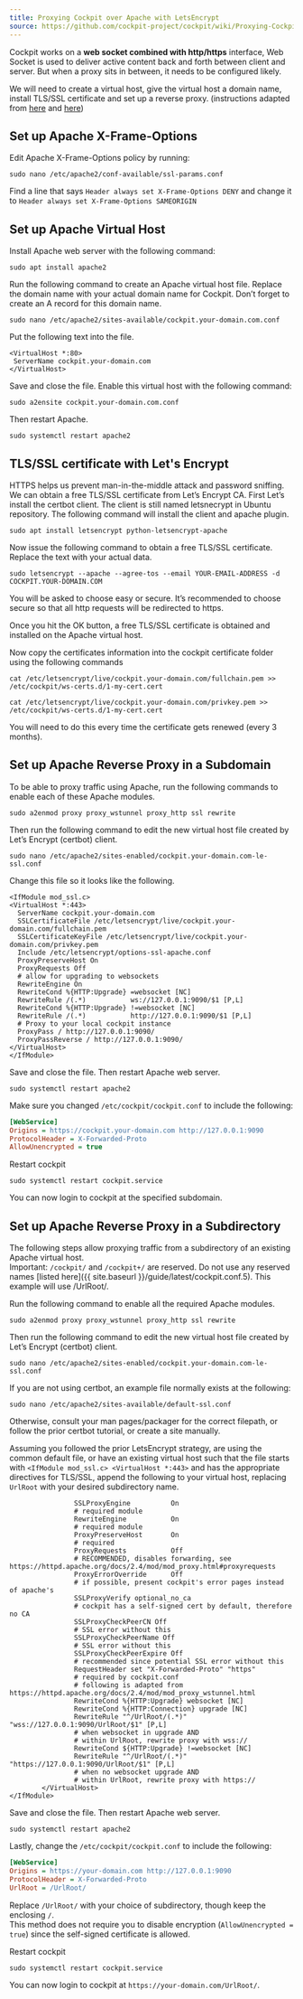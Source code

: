 ```yaml
---
title: Proxying Cockpit over Apache with LetsEncrypt
source: https://github.com/cockpit-project/cockpit/wiki/Proxying-Cockpit-over-Apache-with-LetsEncrypt
---
```


Cockpit works on a **web socket combined with http/https** interface, Web Socket is used to deliver active content back and forth between client and server. But when a proxy sits in between, it needs to be configured likely.

We will need to create a virtual host, give the virtual host a domain name, install TLS/SSL certificate and set up a reverse proxy. (instructions adapted from [here](https://www.linuxbabe.com/cloud-storage/integrate-collabora-online-server-nextcloud-ubuntu-16-04) and [here](https://stackoverflow.com/questions/27526281/websockets-and-apache-proxy-how-to-configure-mod-proxy-wstunnel))

## Set up Apache X-Frame-Options

Edit Apache X-Frame-Options policy by running:

`sudo nano /etc/apache2/conf-available/ssl-params.conf`

Find a line that says `Header always set X-Frame-Options DENY`
and change it to `Header always set X-Frame-Options SAMEORIGIN`

## Set up Apache Virtual Host

Install Apache web server with the following command:

`sudo apt install apache2`

Run the following command to create an Apache virtual host file. Replace the domain name with your actual domain name for Cockpit. Don’t forget to create an A record for this domain name.

`sudo nano /etc/apache2/sites-available/cockpit.your-domain.com.conf`

Put the following text into the file.

```apacheconf
<VirtualHost *:80>
 ServerName cockpit.your-domain.com
</VirtualHost>
```

Save and close the file. Enable this virtual host with the following command:

`sudo a2ensite cockpit.your-domain.com.conf`

Then restart Apache.

`sudo systemctl restart apache2`

## TLS/SSL certificate with Let's Encrypt

HTTPS helps us prevent man-in-the-middle attack and password sniffing. We can obtain a free TLS/SSL certificate from Let’s Encrypt CA. First Let’s install the certbot client. The client is still named letsnecrypt in Ubuntu repository. The following command will install the client and apache plugin.

`sudo apt install letsencrypt python-letsencrypt-apache`

Now issue the following command to obtain a free TLS/SSL certificate. Replace the text with your actual data.

`sudo letsencrypt --apache --agree-tos --email YOUR-EMAIL-ADDRESS -d COCKPIT.YOUR-DOMAIN.COM`

You will be asked to choose easy or secure. It’s recommended to choose secure so that all http requests will be redirected to https.

Once you hit the OK button, a free TLS/SSL certificate is obtained and installed on the Apache virtual host.

Now copy the certificates information into the cockpit certificate folder using the following commands

`cat /etc/letsencrypt/live/cockpit.your-domain.com/fullchain.pem >> /etc/cockpit/ws-certs.d/1-my-cert.cert`

`cat /etc/letsencrypt/live/cockpit.your-domain.com/privkey.pem >> /etc/cockpit/ws-certs.d/1-my-cert.cert`

You will need to do this every time the certificate gets renewed (every 3 months).

## Set up Apache Reverse Proxy in a Subdomain

To be able to proxy traffic using Apache, run the following commands to enable each of these Apache modules.

`sudo a2enmod proxy proxy_wstunnel proxy_http ssl rewrite`

Then run the following command to edit the new virtual host file created by Let’s Encrypt (certbot) client.

`sudo nano /etc/apache2/sites-enabled/cockpit.your-domain.com-le-ssl.conf`

Change this file so it looks like the following.

```apacheconf
<IfModule mod_ssl.c>
<VirtualHost *:443>
  ServerName cockpit.your-domain.com
  SSLCertificateFile /etc/letsencrypt/live/cockpit.your-domain.com/fullchain.pem
  SSLCertificateKeyFile /etc/letsencrypt/live/cockpit.your-domain.com/privkey.pem
  Include /etc/letsencrypt/options-ssl-apache.conf
  ProxyPreserveHost On
  ProxyRequests Off
  # allow for upgrading to websockets
  RewriteEngine On
  RewriteCond %{HTTP:Upgrade} =websocket [NC]
  RewriteRule /(.*)           ws://127.0.0.1:9090/$1 [P,L]
  RewriteCond %{HTTP:Upgrade} !=websocket [NC]
  RewriteRule /(.*)           http://127.0.0.1:9090/$1 [P,L]
  # Proxy to your local cockpit instance
  ProxyPass / http://127.0.0.1:9090/
  ProxyPassReverse / http://127.0.0.1:9090/
</VirtualHost>
</IfModule>
```

Save and close the file. Then restart Apache web server.

`sudo systemctl restart apache2`

Make sure you changed `/etc/cockpit/cockpit.conf` to include the following:

```ini
[WebService]
Origins = https://cockpit.your-domain.com http://127.0.0.1:9090
ProtocolHeader = X-Forwarded-Proto
AllowUnencrypted = true
```

Restart cockpit

`sudo systemctl restart cockpit.service`

You can now login to cockpit at the specified subdomain.

## Set up Apache Reverse Proxy in a Subdirectory

The following steps allow proxying traffic from a subdirectory of an existing Apache virtual host.  
Important: `/cockpit/` and `/cockpit+/` are reserved. Do not use any reserved names [listed here]({{ site.baseurl }}/guide/latest/cockpit.conf.5). This example will use /UrlRoot/.  

Run the following command to enable all the required Apache modules.  

`sudo a2enmod proxy proxy_wstunnel proxy_http ssl rewrite`  

Then run the following command to edit the new virtual host file created by Let’s Encrypt (certbot) client.  

`sudo nano /etc/apache2/sites-enabled/cockpit.your-domain.com-le-ssl.conf`  

If you are not using certbot, an example file normally exists at the following:  

`sudo nano /etc/apache2/sites-available/default-ssl.conf`  

Otherwise, consult your man pages/packager for the correct filepath, or follow the prior certbot tutorial, or create a site manually.

Assuming you followed the prior LetsEncrypt strategy, are using the common default file, or have an existing virtual host such that the file starts with `<IfModule mod_ssl.c> <VirtualHost *:443>` and has the appropriate directives for TLS/SSL, append the following to your virtual host, replacing `UrlRoot` with your desired subdirectory name.  

```apacheconf
                SSLProxyEngine          On
                # required module
                RewriteEngine           On
                # required module
                ProxyPreserveHost       On
                # required
                ProxyRequests           Off
                # RECOMMENDED, disables forwarding, see https://httpd.apache.org/docs/2.4/mod/mod_proxy.html#proxyrequests
                ProxyErrorOverride      Off
                # if possible, present cockpit's error pages instead of apache's
                SSLProxyVerify optional_no_ca
                # cockpit has a self-signed cert by default, therefore no CA
                SSLProxyCheckPeerCN Off
                # SSL error without this
                SSLProxyCheckPeerName Off
                # SSL error without this
                SSLProxyCheckPeerExpire Off
                # recommended since potential SSL error without this
                RequestHeader set "X-Forwarded-Proto" "https"
                # required by cockpit.conf
                # following is adapted from https://httpd.apache.org/docs/2.4/mod/mod_proxy_wstunnel.html
                RewriteCond %{HTTP:Upgrade} websocket [NC]
                RewriteCond %{HTTP:Connection} upgrade [NC]
                RewriteRule "^/UrlRoot/(.*)" "wss://127.0.0.1:9090/UrlRoot/$1" [P,L]
                # when websocket in upgrade AND
                # within UrlRoot, rewrite proxy with wss://
                RewriteCond ${HTTP:Upgrade} !=websocket [NC]
                RewriteRule "^/UrlRoot/(.*)" "https://127.0.0.1:9090/UrlRoot/$1" [P,L]
                # when no websocket upgrade AND
                # within UrlRoot, rewrite proxy with https://
        </VirtualHost>
</IfModule>
```

Save and close the file. Then restart Apache web server.

`sudo systemctl restart apache2`

Lastly, change the `/etc/cockpit/cockpit.conf` to include the following:

```ini
[WebService]
Origins = https://your-domain.com http://127.0.0.1:9090
ProtocolHeader = X-Forwarded-Proto
UrlRoot = /UrlRoot/
```
Replace `/UrlRoot/` with your choice of subdirectory, though keep the enclosing `/`.  
This method does not require you to disable encryption (`AllowUnencrypted = true`) since the self-signed certificate is allowed.  

Restart cockpit

`sudo systemctl restart cockpit.service`

You can now login to cockpit at `https://your-domain.com/UrlRoot/`.